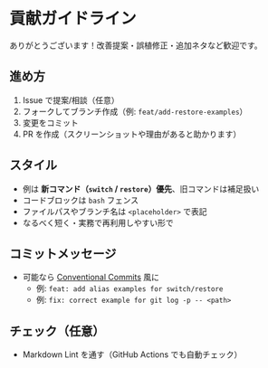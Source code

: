 # 貢献ガイドライン

ありがとうございます！改善提案・誤植修正・追加ネタなど歓迎です。

## 進め方
1. Issue で提案/相談（任意）
2. フォークしてブランチ作成（例: `feat/add-restore-examples`）
3. 変更をコミット
4. PR を作成（スクリーンショットや理由があると助かります）

## スタイル
- 例は **新コマンド（`switch` / `restore`）優先**、旧コマンドは補足扱い
- コードブロックは `bash` フェンス
- ファイルパスやブランチ名は `<placeholder>` で表記
- なるべく短く・実務で再利用しやすい形で

## コミットメッセージ
- 可能なら [Conventional Commits](https://www.conventionalcommits.org/) 風に
  - 例: `feat: add alias examples for switch/restore`
  - 例: `fix: correct example for git log -p -- <path>`

## チェック（任意）
- Markdown Lint を通す（GitHub Actions でも自動チェック）
